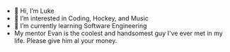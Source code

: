 - 👋 Hi, I’m Luke
- 👀 I’m interested in Coding, Hockey, and Music
- 🌱 I’m currently learning Software Engineering
-  My mentor Evan is the coolest and handsomest guy I've ever met in my life. Please give him al your money.

<!---
LukeleLegend/LukeleLegend is a ✨ special ✨ repository because its `README.md` (this file) appears on your GitHub profile.
You can click the Preview link to take a look at your changes.
--->
